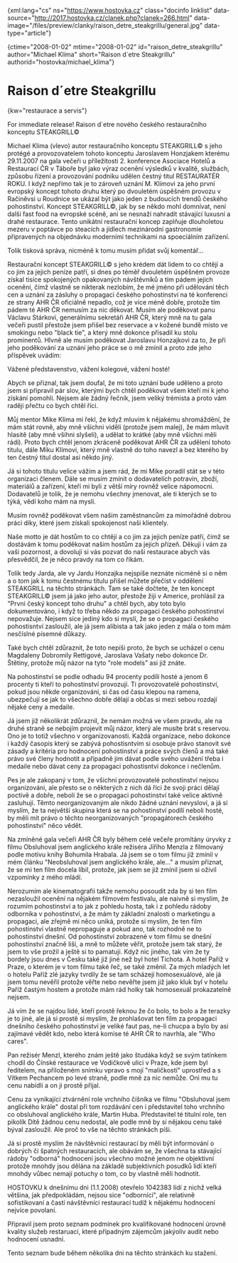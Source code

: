 
{xml:lang="cs" ns="https://www.hostovka.cz" class="docinfo linklist" data-source="http://2017.hostovka.cz/clanek.php?clanek=266.html" data-image="/files/preview/clanky/raison\_detre\_steakgrillu/general.jpg" data-type="article"}

{ctime="2008-01-02" mtime="2008-01-02" id="raison\_detre\_steakgrillu" author="Michael Klíma" short="Raison d´etre Steakgrillu" authorid="hostovka/michael_klima"}

# Raison d´etre Steakgrillu

<!-- generated attribute kw by user_udpatekw.sh on 2020-04-21, do not edit -->

{kw="restaurace a servis"}

For immediate release! Raison d´etre nového českého restauračního konceptu STEAKGRILL©

Michael Klima (vlevo) autor restauračního konceptu STEAKGRILL© s jeho protégé a provozovatelem tohoto konceptu Jaroslavem Honzjakem kterému 29.11.2007 na gala večeři u příležitosti 2. konference Asociace Hotelů a Restaurací ČR v Táboře byl jako výraz ocenění výsledků v kvalitě, službách, způsobu řízení a provozování podniku udělen čestný titul RESTAURATÉR ROKU. I když nepřímo tak je to zároveň uznání M. Klímovi za jeho první evropský koncept tohoto druhu který po dvouletém úspěšném provozu v Račiněvsi u Roudnice se ukázal být jako jeden z budoucích trendů českého pohostinství. Koncept STEAKGRILL©, jak by se někdo mohl domnívat, není další fast food na evropské scéně, ani se nesnaží nahradit stávající luxusní a drahé restaurace. Tento unikátní restaurační koncep zaplňuje dlouholetou mezeru v poptávce po steacích a jídlech mezinárodní gastronomie připravených na objednávku moderními technikami na spoeciálním zařízení.

Tolik tisková správa, nicméně k tomu musím přidat svůj komentář...

Restaurační koncept STEAKGRILL© s jeho krédem dát lidem to co chtějí a co jim za jejich peníze patří, si dnes po téměř dvouletém úspěšném provoze získal tisíce spokojených opakovaných návštěvníků a tím pádem jejich ocenění, čímž vlastně se nikterak nezlobím, že mé jméno při udělování těch cen a uznání za zásluhy o propagaci českého pohostinství na té konferenci ze strany AHR ČR oficiálně nepadlo, což je více méně dobře, protože tím pádem té AHR ČR nemusím za nic děkovat. Musím ale poděkovat panu Václavu Stárkovi, generálnímu sekretáři AHR ČR, který mně na tu gala večeři pustil přestože jsem přišel bez reservace a v kožené bundě místo ve smokingu nebo "black tie", a který mně dokonce přisadil ku stolu prominentů. Hlvně ale musím poděkovat Jaroslavu Honzajkovi za to, že při jeho poděkování za uznání jeho práce se o mě zmínil a proto zde jeho příspěvek uvádím:

Vážené představenstvo, vážení kolegové, vážení hosté!

Abych se přiznal, tak jsem doufal, že mi toto uznání bude uděleno a proto jsem si připravil pár slov, kterými bych chtěl poděkovat všem kteří mi k jeho získání pomohli. Nejsem ale žádný řečník, jsem veliký trémista a proto vám raději přečtu co bych chtěl říci.

Můj mentor Mike Klima mi řekl, že když mluvím k nějakému shromáždění, že mám stát rovně, aby mně všichni viděli (protože jsem malej), že mám mluvit hlasitě (aby mně všihni slyšeli), a udělat to krátké (aby mně všichni měli rádi). Proto bych chtěl jenom zkráceně poděkovat AHR ČR za udělení tohoto titulu, dále Miku Klímovi, který mně vlastně do toho navezl a bez kterého by ten čestný titul dostal asi někdo jiný.

Já si tohoto titulu velice vážím a jsem rád, že mi Mike poradil stát se v této organizaci členem. Dále se musím zmínit o dodavatelích potravin, zboží, materiálů a zařízení, kteří mi byli z větší míry rovněž velice nápomocni. Dodavatelů je tolik, že je nemohu všechny jmenovat, ale ti kterých se to týká, vědí koho mám na mysli.

Musím rovněž poděkovat všem našim zaměstnancům za mimořádně dobrou práci díky, které jsem získali spokojenost naši klientely.

Naše motto je dát hostům to co chtějí a co jim za jejich peníze patří, čímž se dostávám k tomu poděkovat našim hostům za jejich přízeň. Děkuji i vám za vaši pozornost, a dovoluji si vás pozvat do naši restaurace abych vás přesvědčil, že je něco pravdy na tom co říkám.

Tolik tedy Jarda, ale vy Jardu Honzajka nejspíše neznáte nicméně si o něm a o tom jak k tomu čestnému titulu přišel můžete přečíst v oddělení STEAKGRILL na těchto stránkách. Tam se také dočtete, že ten koncept STEAKGRILL© jsem já jako jeho autor, přestože žiji v Americe, prohlásil za "Prvni český koncept toho druhu" a chtěl bych, aby toto bylo dokumentováno, i když to třeba někdo za propagaci českého pohostinství nepovažuje. Nejsem sice jediný kdo si myslí, že se o propagaci českého pohostisntví zasloužil, ale já jsem alibista a tak jako jeden z mála o tom mám nesčíslné písemné důkazy.

Také bych chtěl zdůraznit, že toto nepíši proto, že bych se ucházel o cenu Magdaleny Dobromily Rettigové, Jaroslava Vašaty nebo dokonce Dr. Štětiny, protože můj názor na tyto "role models" asi již znáte.

Na pohostinství se podle odhadu 94 procenty podílí hosté a jenom 6 procenty ti kteří to pohostinství provozují. Ti provozovatelé pohostinství, pokud jsou někde organizováni, si čas od času klepou na ramena, ubezpečují se jak to všechno dobře dělají a občas si mezi sebou rozdají nějaké ceny a medaile.

Já jsem již několikrát zdůraznil, že nemám možná ve všem pravdu, ale na druhé straně se nebojím projevit můj názor, který ale musíte brát s reservou. Ono je to totiž všechno v organizovanosti. Každá organizace, nebo dokonce i každý časopis který se zabývá pohostisntvím si osobuje právo stanovit své zásady a kritéria pro hodnocení pohostinství a práce svých členů a má také právo své členy hodnotit a případně jim dávat podle svého uvážení třeba i medaile nebo dávat ceny za propagaci pohostisntví dokonce i nečlenům.

Pes je ale zakopaný v tom, že všichni provozovatelé pohostinství nejsou organizováni, ale přesto se o některých z nich dá říci že svoji práci dělají poctivě a dobře, neboli že se o propagaci pohostinství také velice aktivně zasluhují. Těmto neorganizovaným ale nikdo žádné uznání nevysloví, a já si myslím, že ta největší skupina která se na pohostinství podílí neboli hosté, by měli mít právo o těchto neorganizovaných "propagátorech českého pohostinství" něco vědět.

Na zmíněné gala večeři AHR ČR byly během celé večeře promítány úryvky z filmu Obsluhoval jsem anglického krále režiséra Jířího Menzla z filmovaný podle motivu knihy Bohumila Hrabala. Já jsem se o tom filmu již zmínil v mém článku "Neobsluhoval jsem anglického krále, ale..." a musím přiznat, že se mi ten film docela líbil, protože, jak jsem se již zmínil jsem si oživil vzpomínky z mého mládí.

Nerozumím ale kinematografii takže nemohu posoudit zda by si ten film nezasloužil ocenění na nějakém filmovém festivalu, ale naivně si myslím, že rozumím pohostinství a to jak z pohledu hosta, tak i z pohledu rádoby odborníka v pohostinství, a že mám ty základní znalosti o marketingu a propagaci, ale zřejmě mi něco uniká, protože si myslím, že ten film pohostinství vlastně nepropaguje a pokud ano, tak rozhodně ne to pohostinství dnešní. Od pohostinství zobrazené v tom filmu se dnešní pohostinství značně liší, a mně to můžete věřit, protože jsem tak starý, že jsem to vše prožil a ještě si to pamatuji. Když nic jiného, tak vím že ty bordely jsou dnes v Česku také již jiné než byl hotel Tichota. A hotel Paříž v Praze, o kterém je v tom filmu také řeč, se také změnil. Za mých mladých let o hotelu Paříž zlé jazyky tvrdily že se tam scházejí homosexuálové, ale já jsem tomu nevěřil protože věřte nebo nevěřte jsem již jako kluk byl v hotelu Paříž častým hostem a protože mám rád holky tak homosexuál prokazatelně nejsem.

Já vím že se najdou lidé, kteří prostě řeknou že čo bolo, to bolo a že terazky je to jiné, ale já si prostě si myslím, že prohlašovat ten film za propagaci dnešního českého pohostinství je veliké faut pas, ne-li chucpa a bylo by asi zajímavé vědět kdo, nebo která komise té AHR ČR to navrhla, ale "Who cares".

Pan režisér Menzl, kterého znám ještě jako študáka když se svým tatínkem chodil do Čínské restaurace ve Vodičkově ulici v Praze, kde jsem byl ředitelem, na přiloženém snímku vpravo s mojí "maličkostí" uprostřed a s Vítkem Pechancem po levé straně, podle mně za nic nemůže. Oni mu tu cenu nabídli a on ji prostě přijal.

Cenu za vynikající ztvárnění role vrchního číšníka ve filmu "Obsluhoval jsem anglického krále" dostal při tom rozdávání cen i představitel toho vrchního co obsluhoval anglického krále, Martin Huba. Představitel té titulní role, ten pikolík Dítě žádnou cenu nedostal, ale podle mně by si nějakou cenu také býval zasloužil. Ale proč to vše na těchto stránkách píši.

Já si prostě myslím že návštěvníci restaurací by měli být informování o dobrých či špatných restauracích, ale obávám se, že všechna ta stávající rádoby "odborná" hodnocení jsou všechno možné jenom ne objektivní protože mnohdy jsou dělána na základě subjektivních posudků lidí kteří mnohdy vůbec nemají potuchy o tom, co by vlastně měli hodnotit.

HOSTOVKU k dnešnímu dni (1.1.2008) otevřelo 1042383 lídí z nichž velká většina, jak předpokládám, nejsou sice "odborníci", ale relativně sofistikovaní a častí návštěvníci restaurací tudíž k nějakému hodnocení nejvíce povolaní.

Připravil jsem proto seznam podmínek pro kvalifikované hodnocení úrovně kvality služeb restaruací, které případným zájemcům jakýoliv audit nebo hodnocení usnadní.

Tento seznam bude během několika dni na těchto stránkách ku stažení.

